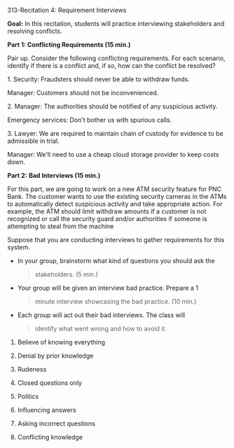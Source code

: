 313-Recitation 4: Requirement Interviews

**Goal:** In this recitation, students will practice interviewing
stakeholders and resolving conflicts.

**Part 1: Conflicting Requirements (15 min.)**

Pair up. Consider the following conflicting requirements. For each
scenario, identify if there is a conflict and, if so, how can the
conflict be resolved?

1\. Security: Fraudsters should never be able to withdraw funds.

Manager: Customers should not be inconvenienced.

2\. Manager: The authorities should be notified of any suspicious
activity.

Emergency services: Don't bother us with spurious calls.

3\. Lawyer: We are required to maintain chain of custody for evidence to
be admissible in trial.

Manager: We'll need to use a cheap cloud storage provider to keep costs
down.

**Part 2:** **Bad Interviews (15 min.)**

For this part, we are going to work on a new ATM security feature for
PNC Bank. The customer wants to use the existing security cameras in the
ATMs to automatically detect suspicious activity and take appropriate
action. For example, the ATM should limit withdraw amounts if a customer
is not recognized or call the security guard and/or authorities if
someone is attempting to steal from the machine

Suppose that you are conducting interviews to gather requirements for
this system.

-   In your group, brainstorm what kind of questions you should ask the
    > stakeholders. (5 min.)

-   Your group will be given an interview bad practice. Prepare a 1
    > minute interview showcasing the bad practice. (10 min.)

-   Each group will act out their bad interviews. The class will
    > identify what went wrong and how to avoid it.

1.  Believe of knowing everything

2.  Denial by prior knowledge

3.  Rudeness

4.  Closed questions only

5.  Politics

6.  Influencing answers

7.  Asking incorrect questions

8.  Conflicting knowledge

